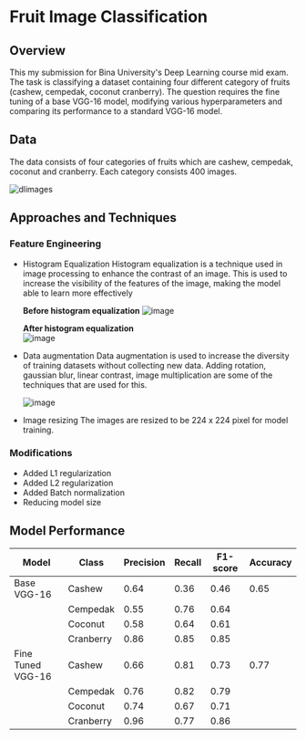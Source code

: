 # Fruit Image Classification 

## Overview
This my submission for Bina University's Deep Learning course mid exam. The task is classifying a dataset containing four different category of fruits (cashew, cempedak, coconut cranberry). 
The question requires the fine tuning of a base VGG-16 model, modifying various hyperparameters and comparing its performance to a standard VGG-16 model.

## Data
The data consists of four categories of fruits which are cashew, cempedak, coconut and cranberry. Each category consists 400 images.

![dlimages](https://github.com/user-attachments/assets/5aed523e-04cf-4463-8ec1-f521520fe5b3)

## Approaches and Techniques
### Feature Engineering
* Histogram Equalization
 Histogram equalization is a technique used in image processing to enhance the contrast of an image. This is used to increase the visibility of the features of the image, making the model able to learn more effectively

  **Before histogram equalization**
    ![image](https://github.com/user-attachments/assets/31b27e3b-4cec-408f-b944-4d5f467f3acf)
    
  **After histogram equalization**  
    ![image](https://github.com/user-attachments/assets/9d642f14-41e6-419c-8a30-dcaeaaa8ba59)
  

* Data augmentation
  Data augmentation is used  to increase the diversity of training datasets without collecting new data. Adding rotation, gaussian blur, linear contrast, image multiplication are some of the techniques that are used for this.
  
  ![image](https://github.com/user-attachments/assets/7566efa4-05c1-4595-bae3-d9e29f613794)


* Image resizing
  The images are resized to be 224 x 224 pixel for model training.

### Modifications
* Added L1 regularization  
* Added L2 regularization  
* Added Batch normalization
* Reducing model size
## Model Performance

<table >
  <thead>
    <th>Model</th>
    <th>Class</th>
    <th>Precision</th>
    <th> Recall </th>
    <th>F1-score</th>
    <th>Accuracy</th>

  </thead>
  <tr></tr>
  


  <tr>
    <tr>
      <td>Base VGG-16</td>
      <td>Cashew</td>
      <td>0.64</td>
      <td>0.36</td>
      <td>0.46</td>
      <td>0.65</td>
    </tr>
    <tr></tr>
    <tr>
      <td></td>
      <td>Cempedak</td>
      <td>0.55</td>
      <td>0.76</td>
      <td>0.64</td>
      <td></td>
    </tr>
    <tr></tr>
    <tr>
      <td></td>
      <td>Coconut</td>
      <td>0.58</td>
      <td>0.64</td>
      <td>0.61</td>
      <td></td>
    </tr>
    <tr></tr>
    <tr>
      <td></td>
      <td>Cranberry</td>
      <td>0.86</td>
      <td>0.85</td>
      <td>0.85</td>
      <td></td>
    </tr>
</tr>

<tr>
    <tr>
      <td>Fine Tuned VGG-16</td>
      <td>Cashew</td>
      <td>0.66</td>
      <td>0.81</td>
      <td>0.73</td>
      <td>0.77</td>
    </tr>
    <tr></tr>
    <tr>
      <td></td>
      <td>Cempedak</td>
      <td>0.76</td>
      <td>0.82</td>
      <td>0.79</td>
      <td></td>
    </tr>
    <tr></tr>
    <tr>
      <td></td>
      <td>Coconut</td>
      <td>0.74</td>
      <td>0.67</td>
      <td>0.71</td>
      <td></td>
    </tr>
    <tr></tr>
    <tr>
      <td></td>
      <td>Cranberry</td>
      <td>0.96</td>
      <td>0.77</td>
      <td>0.86</td>
      <td></td>
    </tr>
</tr>




</table>
